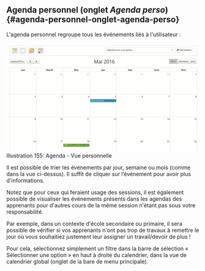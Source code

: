 ## Agenda personnel (onglet _Agenda perso_) {#agenda-personnel-onglet-agenda-perso}

L&#039;agenda personnel regroupe tous les événements liés à l&#039;utilisateur :

![](../assets/image232.png)Illustration 155: Agenda - Vue personnelle

Il est possible de trier les événements par jour, semaine ou mois (comme dans la vue ci-dessus). Il suffit de cliquer sur l’événement pour avoir plus d&#039;informations.

Notez que pour ceux qui feraient usage des sessions, il est également possible de visualiser les événements présents dans les agendas des apprenants pour d&#039;autres cours de la même session n&#039;étant pas sous votre responsabilité.

Par exemple, dans un contexte d&#039;école secondaire ou primaire, il sera possible de vérifier si vos apprenants n&#039;ont pas trop de travaux à remettre le jour où vous souhaitiez justement leur assigner un travail/devoir de plus !

Pour cela, sélectionnez simplement un filtre dans la barre de sélection « Sélectionner une option » en haut à droite du calendrier, dans la vue de calendrier global (onglet de la bare de menu principale).